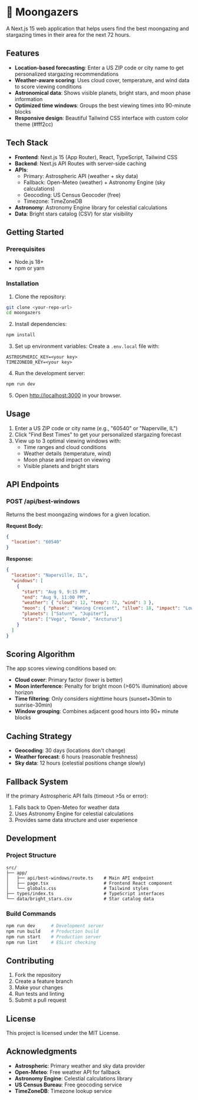 # 🌙 Moongazers

A Next.js 15 web application that helps users find the best moongazing and stargazing times in their area for the next 72 hours.


## Features

- **Location-based forecasting**: Enter a US ZIP code or city name to get personalized stargazing recommendations
- **Weather-aware scoring**: Uses cloud cover, temperature, and wind data to score viewing conditions
- **Astronomical data**: Shows visible planets, bright stars, and moon phase information
- **Optimized time windows**: Groups the best viewing times into 90-minute blocks
- **Responsive design**: Beautiful Tailwind CSS interface with custom color theme (#fff2cc)

## Tech Stack

- **Frontend**: Next.js 15 (App Router), React, TypeScript, Tailwind CSS
- **Backend**: Next.js API Routes with server-side caching
- **APIs**: 
  - Primary: Astrospheric API (weather + sky data)
  - Fallback: Open-Meteo (weather) + Astronomy Engine (sky calculations)
  - Geocoding: US Census Geocoder (free)
  - Timezone: TimeZoneDB
- **Astronomy**: Astronomy Engine library for celestial calculations
- **Data**: Bright stars catalog (CSV) for star visibility

## Getting Started

### Prerequisites

- Node.js 18+ 
- npm or yarn

### Installation

1. Clone the repository:
```bash
git clone <your-repo-url>
cd moongazers
```

2. Install dependencies:
```bash
npm install
```

3. Set up environment variables:
Create a `.env.local` file with:
```env
ASTROSPHERIC_KEY=<your key>
TIMEZONEDB_KEY=<your key>
```

4. Run the development server:
```bash
npm run dev
```

5. Open [http://localhost:3000](http://localhost:3000) in your browser.

## Usage

1. Enter a US ZIP code or city name (e.g., "60540" or "Naperville, IL")
2. Click "Find Best Times" to get your personalized stargazing forecast
3. View up to 3 optimal viewing windows with:
   - Time ranges and cloud conditions
   - Weather details (temperature, wind)
   - Moon phase and impact on viewing
   - Visible planets and bright stars

## API Endpoints

### POST /api/best-windows

Returns the best moongazing windows for a given location.

**Request Body:**
```json
{
  "location": "60540"
}
```

**Response:**
```json
{
  "location": "Naperville, IL",
  "windows": [
    {
      "start": "Aug 9, 9:15 PM",
      "end": "Aug 9, 11:00 PM", 
      "weather": { "cloud": 12, "temp": 72, "wind": 3 },
      "moon": { "phase": "Waning Crescent", "illum": 18, "impact": "Low" },
      "planets": ["Saturn", "Jupiter"],
      "stars": ["Vega", "Deneb", "Arcturus"]
    }
  ]
}
```

## Scoring Algorithm

The app scores viewing conditions based on:
- **Cloud cover**: Primary factor (lower is better)
- **Moon interference**: Penalty for bright moon (>60% illumination) above horizon
- **Time filtering**: Only considers nighttime hours (sunset+30min to sunrise-30min)
- **Window grouping**: Combines adjacent good hours into 90+ minute blocks

## Caching Strategy

- **Geocoding**: 30 days (locations don't change)
- **Weather forecast**: 6 hours (reasonable freshness)
- **Sky data**: 12 hours (celestial positions change slowly)

## Fallback System

If the primary Astrospheric API fails (timeout >5s or error):
1. Falls back to Open-Meteo for weather data
2. Uses Astronomy Engine for celestial calculations
3. Provides same data structure and user experience

## Development

### Project Structure

```
src/
├── app/
│   ├── api/best-windows/route.ts    # Main API endpoint
│   ├── page.tsx                     # Frontend React component
│   └── globals.css                  # Tailwind styles
├── types/index.ts                   # TypeScript interfaces
└── data/bright_stars.csv            # Star catalog data
```

### Build Commands

```bash
npm run dev      # Development server
npm run build    # Production build
npm run start    # Production server
npm run lint     # ESLint checking
```

## Contributing

1. Fork the repository
2. Create a feature branch
3. Make your changes
4. Run tests and linting
5. Submit a pull request

## License

This project is licensed under the MIT License.

## Acknowledgments

- **Astrospheric**: Primary weather and sky data provider
- **Open-Meteo**: Free weather API for fallback
- **Astronomy Engine**: Celestial calculations library
- **US Census Bureau**: Free geocoding service
- **TimeZoneDB**: Timezone lookup service
